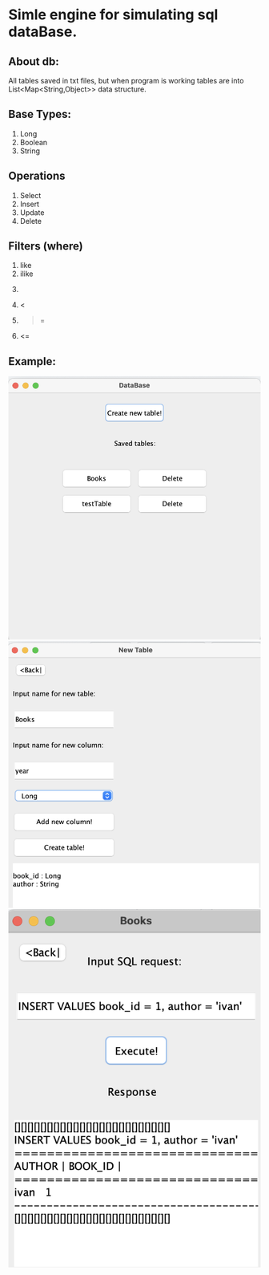 # Simle engine for simulating sql dataBase.

## About db:
 All tables saved in txt files, but when program is working
 tables are into List<Map<String,Object>> data structure.
 
## Base Types:
1. Long
2. Boolean
3. String

## Operations
1. Select
2. Insert
3. Update
4. Delete

## Filters (where)
1. like
2. ilike
3. >
4. <
5. >=
6. <=

## Example:

![](https://github.com/SsDp812/DataBaseEngineJava/blob/main/pic1.png)
![](https://github.com/SsDp812/DataBaseEngineJava/blob/main/pic2.png)
![](https://github.com/SsDp812/DataBaseEngineJava/blob/main/pic3.png)
